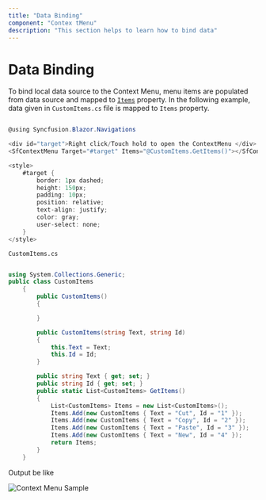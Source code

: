 ```yaml
---
title: "Data Binding"
component: "Contex tMenu"
description: "This section helps to learn how to bind data"
---
```


# Data Binding

To bind local data source to the Context Menu, menu items are populated from data source and mapped to [`Items`](https://help.syncfusion.com/cr/blazor/Syncfusion.Blazor.Navigations.SfContextMenu-1.html#Syncfusion_Blazor_Navigations_SfContextMenu_1_Items) property. In the following example, data given in `CustomItems.cs` file is mapped to `Items` property.

```csharp

@using Syncfusion.Blazor.Navigations

<div id="target">Right click/Touch hold to open the ContextMenu </div>
<SfContextMenu Target="#target" Items="@CustomItems.GetItems()"></SfContextMenu>

<style>
    #target {
        border: 1px dashed;
        height: 150px;
        padding: 10px;
        position: relative;
        text-align: justify;
        color: gray;
        user-select: none;
    }
</style>

```

`CustomItems.cs`

```csharp

using System.Collections.Generic;
public class CustomItems
    {
        public CustomItems()
        {

        }

        public CustomItems(string Text, string Id)
        {
            this.Text = Text;
            this.Id = Id;
        }

        public string Text { get; set; }
        public string Id { get; set; }
        public static List<CustomItems> GetItems()
        {
            List<CustomItems> Items = new List<CustomItems>();
            Items.Add(new CustomItems { Text = "Cut", Id = "1" });
            Items.Add(new CustomItems { Text = "Copy", Id = "2" });
            Items.Add(new CustomItems { Text = "Paste", Id = "3" });
            Items.Add(new CustomItems { Text = "New", Id = "4" });
            return Items;
        }
    }

```

Output be like

![Context Menu Sample](./../images/cm-databinding.png)